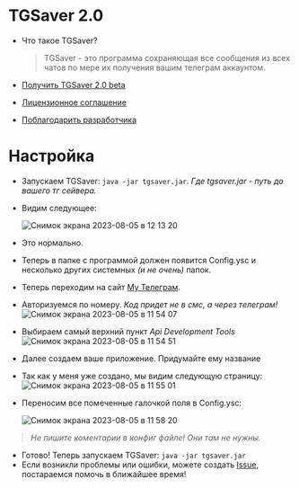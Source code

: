 # TGSaver 2.0
* Что такое TGSaver?
  
    > TGSaver - это программа сохраняющая все сообщения из всех чатов по мере их получения вашим телеграм аккаунтом.
 
* [Получить TGSaver 2.0 beta](https://github.com/imyoric/TGSaverEx/releases)
* [Лицензионное соглашение](https://github.com/imyoric/TGSaverEx/blob/main/License.md)
* [Поблагодарить разработчика](https://yoomoney.ru/fundraise/rnF5RgFAzK4.230808)
# Настройка
* Запускаем TGSaver: `java -jar tgsaver.jar`. _Где tgsaver.jar - путь до вашего тг сейвера._
* Видим следующее:

    ![Снимок экрана 2023-08-05 в 12 13 20](https://github.com/imyoric/TGSaverEx/assets/63288807/5d04971c-eb83-4ea3-912f-abd44489dfce)
* Это нормально.
* Теперь в папке с программой должен появится Config.ysc и несколько других системных _(и не очень)_ папок.
* Теперь переходим на сайт [My Телеграм](https://my.telegram.org/auth).
* Авторизуемся по номеру. _Код придет не в смс, а через телеграм!_
![Снимок экрана 2023-08-05 в 11 54 07](https://github.com/imyoric/TGSaverEx/assets/63288807/84186a17-f99a-4325-bc7d-d65fd3a0fba0)
* Выбираем самый верхний пункт _Api Development Tools_
![Снимок экрана 2023-08-05 в 11 54 51](https://github.com/imyoric/TGSaverEx/assets/63288807/da3c2e18-5246-4e65-a866-d2f0fbfb29c9)
* Далее создаем ваше приложение. Придумайте ему название
* Так как у меня уже создано, мы видим следующую страницу:
![Снимок экрана 2023-08-05 в 11 55 01](https://github.com/imyoric/TGSaverEx/assets/63288807/095d8974-7f9f-499a-a9de-5ff291da907a)
* Переносим все помеченные галочкой поля в Config.ysc:

    ![Снимок экрана 2023-08-05 в 11 58 20](https://github.com/imyoric/TGSaverEx/assets/63288807/a896dd37-96d7-4237-9a55-904d5637c506)
> _Не пишите коментарии в конфиг файле! Они там не нужны._
* Готово! Теперь запускаем TGSaver: `java -jar tgsaver.jar`
* Если возникли проблемы или ошибки, можете создать [Issue](https://github.com/imyoric/TGSaverEx/issues/new), постараемся помочь в ближайшее время!

